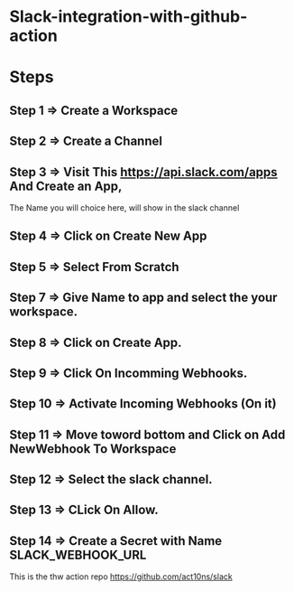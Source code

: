 # Slack-integration-with-github-action
# Steps
## Step 1 => Create a Workspace
## Step 2 => Create a Channel
## Step 3 => Visit This https://api.slack.com/apps  And Create an App, 
The Name you will choice here, will show in the slack channel
## Step 4 => Click on Create New App
## Step 5 => Select From Scratch
## Step 7 => Give Name to app and select the your workspace.
## Step 8 => Click on Create App.
## Step 9 => Click On Incomming Webhooks.
## Step 10 => Activate Incoming Webhooks (On it)
## Step 11 => Move toword bottom and Click on Add NewWebhook To Workspace
## Step 12 => Select the slack channel.
## Step 13 => CLick On Allow.
## Step 14 => Create a Secret with Name SLACK_WEBHOOK_URL



This is the thw action repo https://github.com/act10ns/slack
